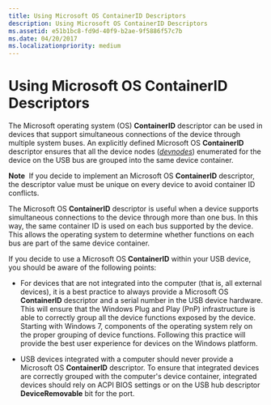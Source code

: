 ```yaml
---
title: Using Microsoft OS ContainerID Descriptors
description: Using Microsoft OS ContainerID Descriptors
ms.assetid: e51b1bc8-fd9d-40f9-b2ae-9f5886f57c7b
ms.date: 04/20/2017
ms.localizationpriority: medium
---
```


# Using Microsoft OS ContainerID Descriptors


The Microsoft operating system (OS) **ContainerID** descriptor can be used in devices that support simultaneous connections of the device through multiple system buses. An explicitly defined Microsoft OS **ContainerID** descriptor ensures that all the device nodes ([*devnodes*](https://msdn.microsoft.com/library/windows/hardware/ff556277#wdkgloss-devnode)) enumerated for the device on the USB bus are grouped into the same device container.

**Note**  If you decide to implement an Microsoft OS **ContainerID** descriptor, the descriptor value must be unique on every device to avoid container ID conflicts.

 

The Microsoft OS **ContainerID** descriptor is useful when a device supports simultaneous connections to the device through more than one bus. In this way, the same container ID is used on each bus supported by the device. This allows the operating system to determine whether functions on each bus are part of the same device container.

If you decide to use a Microsoft OS **ContainerID** within your USB device, you should be aware of the following points:

-   For devices that are not integrated into the computer (that is, all external devices), it is a best practice to always provide a Microsoft OS **ContainerID** descriptor and a serial number in the USB device hardware. This will ensure that the Windows Plug and Play (PnP) infrastructure is able to correctly group all the device functions exposed by the device. Starting with Windows 7, components of the operating system rely on the proper grouping of device functions. Following this practice will provide the best user experience for devices on the Windows platform.

-   USB devices integrated with a computer should never provide a Microsoft OS **ContainerID** descriptor. To ensure that integrated devices are correctly grouped with the computer's device container, integrated devices should rely on ACPI BIOS settings or on the USB hub descriptor **DeviceRemovable** bit for the port.

 

 





